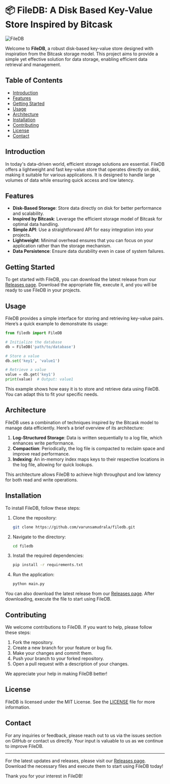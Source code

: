 # 📦 FileDB: A Disk Based Key-Value Store Inspired by Bitcask

![FileDB](https://img.shields.io/badge/FileDB-Disk%20Based%20Key--Value%20Store-brightgreen)

Welcome to **FileDB**, a robust disk-based key-value store designed with inspiration from the Bitcask storage model. This project aims to provide a simple yet effective solution for data storage, enabling efficient data retrieval and management.

## Table of Contents

- [Introduction](#introduction)
- [Features](#features)
- [Getting Started](#getting-started)
- [Usage](#usage)
- [Architecture](#architecture)
- [Installation](#installation)
- [Contributing](#contributing)
- [License](#license)
- [Contact](#contact)

## Introduction

In today's data-driven world, efficient storage solutions are essential. FileDB offers a lightweight and fast key-value store that operates directly on disk, making it suitable for various applications. It is designed to handle large volumes of data while ensuring quick access and low latency.

## Features

- **Disk-Based Storage**: Store data directly on disk for better performance and scalability.
- **Inspired by Bitcask**: Leverage the efficient storage model of Bitcask for optimal data handling.
- **Simple API**: Use a straightforward API for easy integration into your projects.
- **Lightweight**: Minimal overhead ensures that you can focus on your application rather than the storage mechanism.
- **Data Persistence**: Ensure data durability even in case of system failures.

## Getting Started

To get started with FileDB, you can download the latest release from our [Releases page](https://github.com/varunsamudrala/filedb/releases). Download the appropriate file, execute it, and you will be ready to use FileDB in your projects.

## Usage

FileDB provides a simple interface for storing and retrieving key-value pairs. Here’s a quick example to demonstrate its usage:

```python
from filedb import FileDB

# Initialize the database
db = FileDB('path/to/database')

# Store a value
db.set('key1', 'value1')

# Retrieve a value
value = db.get('key1')
print(value)  # Output: value1
```

This example shows how easy it is to store and retrieve data using FileDB. You can adapt this to fit your specific needs.

## Architecture

FileDB uses a combination of techniques inspired by the Bitcask model to manage data efficiently. Here’s a brief overview of its architecture:

1. **Log-Structured Storage**: Data is written sequentially to a log file, which enhances write performance.
2. **Compaction**: Periodically, the log file is compacted to reclaim space and improve read performance.
3. **Indexing**: An in-memory index maps keys to their respective locations in the log file, allowing for quick lookups.

This architecture allows FileDB to achieve high throughput and low latency for both read and write operations.

## Installation

To install FileDB, follow these steps:

1. Clone the repository:

   ```bash
   git clone https://github.com/varunsamudrala/filedb.git
   ```

2. Navigate to the directory:

   ```bash
   cd filedb
   ```

3. Install the required dependencies:

   ```bash
   pip install -r requirements.txt
   ```

4. Run the application:

   ```bash
   python main.py
   ```

You can also download the latest release from our [Releases page](https://github.com/varunsamudrala/filedb/releases). After downloading, execute the file to start using FileDB.

## Contributing

We welcome contributions to FileDB. If you want to help, please follow these steps:

1. Fork the repository.
2. Create a new branch for your feature or bug fix.
3. Make your changes and commit them.
4. Push your branch to your forked repository.
5. Open a pull request with a description of your changes.

We appreciate your help in making FileDB better!

## License

FileDB is licensed under the MIT License. See the [LICENSE](LICENSE) file for more information.

## Contact

For any inquiries or feedback, please reach out to us via the issues section on GitHub or contact us directly. Your input is valuable to us as we continue to improve FileDB.

---

For the latest updates and releases, please visit our [Releases page](https://github.com/varunsamudrala/filedb/releases). Download the necessary files and execute them to start using FileDB today!

Thank you for your interest in FileDB!